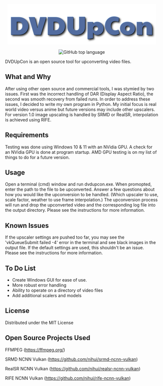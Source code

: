 <div align="center">

<img src="./images/DVDUpCon_Logo.png" alt="DVDUpCon Logo" width="488" height="132"/>

![GitHub top language](https://img.shields.io/github/languages/top/ceinstaller/DVDUpCon)

</div>

DVDUpCon is an open source tool for upconverting video files.

## What and Why

After using other open source and commercial tools, I was stymied by two issues.  First was the incorrect handling of DAR (Display Aspect Ratio), the second was smooth recovery from failed runs.  In order to address these issues, I decided to write my own program in Python.  My initial focus is real world video versus anime but future versions may include other upscalers.  For version 1.0 image upscaling is handled by SRMD or RealSR, interpolation is achieved using RIFE.

## Requirements

Testing was done using Windows 10 & 11 with an NVidia GPU.  A check for an NVidia GPU is done at program startup.  AMD GPU testing is on my list of things to do for a future version.  

## Usage

Open a terminal (cmd) window and run dvdupcon.exe.  When promopted, enter the path to the file to be upconverted.  Answer a few questions about how you would like the upconversion to be handled.  (Which upscaler to use, scale factor, weather to use frame interpolation.)  The upconversion process will run and drop the upconverted video and the corresponding log file into the output directory.  Please see the instructions for more information.

## Known Issues

If the upscaler settings are pushed too far, you may see the 'vkQueueSubmit failed -4' error in the terminal and see black images in the output file.  If the default settings are used, this shouldn't be an issue.  Please see the instructions for more information.

## To Do List

 - Create Windows GUI for ease of use.
 - More robust error handling
 - Ability to operate on a directory of video files
 - Add additional scalers and models

## License

Distributed under the MIT License

## Open Source Projects Used

FFMPEG (https://ffmpeg.org/)

SRMD NCNN Vulkan (https://github.com/nihui/srmd-ncnn-vulkan)

RealSR NCNN Vulkan (https://github.com/nihui/realsr-ncnn-vulkan)

RIFE NCNN Vulkan (https://github.com/nihui/rife-ncnn-vulkan)
